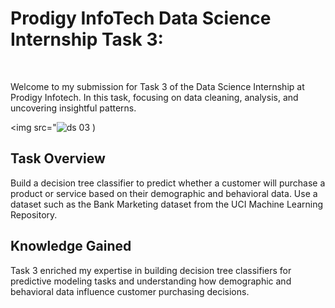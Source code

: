 # Prodigy InfoTech Data Science Internship Task 3:
<br>

Welcome to my submission for Task 3 of the Data Science Internship at Prodigy Infotech. In this task, focusing on data cleaning, analysis, and uncovering insightful patterns.


<img src="![ds 03](https://github.com/user-attachments/assets/c8c9b317-6e34-4d7f-a8b0-f98971d2ca33)
)

## Task Overview

Build a decision tree classifier to predict whether a customer will purchase a product or service based on their demographic and behavioral data. Use a dataset such as the Bank Marketing dataset from the UCI Machine Learning Repository.

## Knowledge Gained

Task 3 enriched my expertise in building decision tree classifiers for predictive modeling tasks and understanding how demographic and behavioral data influence customer purchasing decisions.
